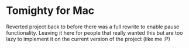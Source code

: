 Tomighty for Mac
================

Reverted project back to before there was a full rewrite to enable pause functionality. Leaving it here for people that really wanted this but are too lazy to implement it on the current version of the project (like me :P)